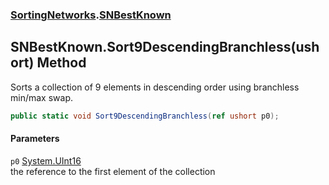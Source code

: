 ### [SortingNetworks](SortingNetworks.md 'SortingNetworks').[SNBestKnown](SortingNetworks_SNBestKnown.md 'SortingNetworks.SNBestKnown')
## SNBestKnown.Sort9DescendingBranchless(ushort) Method
Sorts a collection of 9 elements in descending order using branchless min/max swap.  
```csharp
public static void Sort9DescendingBranchless(ref ushort p0);
```
#### Parameters
<a name='SortingNetworks_SNBestKnown_Sort9DescendingBranchless(ushort)_p0'></a>
`p0` [System.UInt16](https://docs.microsoft.com/en-us/dotnet/api/System.UInt16 'System.UInt16')  
the reference to the first element of the collection
  
